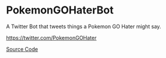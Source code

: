 # PokemonGOHaterBot
A Twitter Bot that tweets things a Pokemon GO Hater might say.

https://twitter.com/PokemonGOHater

[Source Code](cheapbotsdonequick.com/source/PokemonGOHater)

